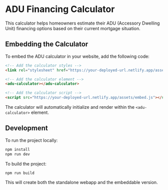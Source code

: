 # ADU Financing Calculator

This calculator helps homeowners estimate their ADU (Accessory Dwelling Unit) financing options based on their current mortgage situation.

## Embedding the Calculator

To embed the ADU calculator in your website, add the following code:

```html
<!-- Add the calculator styles -->
<link rel="stylesheet" href="https://your-deployed-url.netlify.app/assets/index.css">

<!-- Add the calculator element -->
<adu-calculator></adu-calculator>

<!-- Add the calculator script -->
<script src="https://your-deployed-url.netlify.app/assets/embed.js"></script>
```

The calculator will automatically initialize and render within the `<adu-calculator>` element.

## Development

To run the project locally:

```bash
npm install
npm run dev
```

To build the project:

```bash
npm run build
```

This will create both the standalone webapp and the embeddable version.